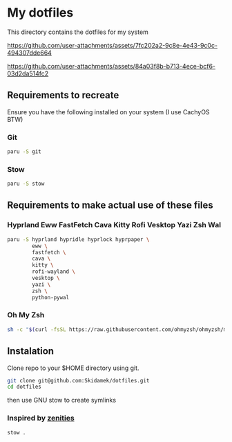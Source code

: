 # My dotfiles

This directory contains the dotfiles for my system


https://github.com/user-attachments/assets/7fc202a2-9c8e-4e43-9c0c-494307dde664




https://github.com/user-attachments/assets/84a03f8b-b713-4ece-bcf6-03d2da514fc2




## Requirements to recreate

Ensure you have the following installed on your system (I use CachyOS BTW)

### Git

```bash
paru -S git
```

### Stow

```bash
paru -S stow
```

## Requirements to make actual use of these files

### Hyprland Eww FastFetch Cava Kitty Rofi Vesktop Yazi Zsh Wal

```bash
paru -S hyprland hypridle hyprlock hyprpaper \
        eww \
        fastfetch \
        cava \
        kitty \
        rofi-wayland \
        vesktop \
        yazi \
        zsh \
        python-pywal
```

### Oh My Zsh

```bash
sh -c "$(curl -fsSL https://raw.githubusercontent.com/ohmyzsh/ohmyzsh/master/tools/install.sh)"
```

## Instalation

Clone repo to your $HOME directory using git.

```bash
git clone git@github.com:Skidamek/dotfiles.git
cd dotfiles
```

then use GNU stow to create symlinks

### Inspired by [zenities](https://github.com/hayyaoe/zenities)

```bash
stow .
```
